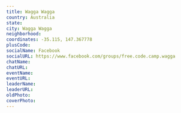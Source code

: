 ```yaml
---
title: Wagga Wagga
country: Australia
state: 
city: Wagga Wagga
neighborhood: 
coordinates: -35.115, 147.367778
plusCode:
socialName: Facebook
socialURL: https://www.facebook.com/groups/free.code.camp.wagga
chatName:
chatURL:
eventName:
eventURL:
leaderName:
leaderURL:
oldPhoto: 
coverPhoto:
---
```

